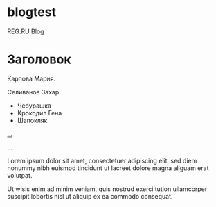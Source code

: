 # blogtest
REG.RU Blog
<html>
 <head>
  <meta http-equiv="Content-Type" content="text/html; charset=utf-8">
  <title>Пример веб-страницы</title>
 </head>
 <body>
  <h1>Заголовок</h1>
  <!-- Комментарий -->
  <p>Карпова Мария.</p>
  <p>Селиванов Захар.</p>
 </body>
</html>

<html>

 <head>
  
<meta charset="utf-8">
 
 <title>Тег UL</title>
 
</head>
 
<body>


  <ul>
 
 <li>Чебурашка</li>

<li>Крокодил Гена</li>
 
  <li>Шапокляк</li>

 </ul>


 </body>
</html>
<a href="URL">...</a>

<a name="идентификатор">...</a>
<html>
 
<head>

  <meta charset="utf-8">
 
 <title>Тег P</title>
 
</head>
 <body>


  <p>Lorem ipsum dolor sit amet, consectetuer adipiscing elit, sed diem 
  nonummy nibh euismod tincidunt ut lacreet dolore magna aliguam erat volutpat.</p>

  <p>Ut wisis enim ad minim veniam, quis nostrud exerci tution ullamcorper 
  suscipit lobortis nisl ut aliquip ex ea commodo consequat.</p>
 </body>

</html>
